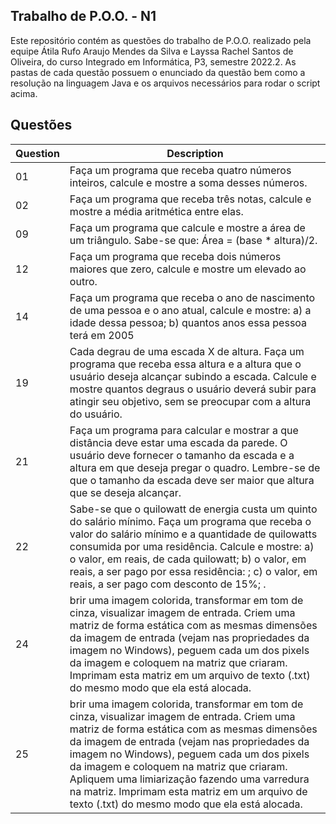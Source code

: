 ## Trabalho de P.O.O. - N1

Este repositório contém as questões do trabalho de P.O.O. realizado pela equipe Átila Rufo Araujo Mendes da Silva e Layssa Rachel Santos de Oliveira, do curso Integrado em Informática, P3, semestre 2022.2.
 As pastas de cada questão possuem o enunciado da questão bem como a resolução na linguagem Java e os arquivos
necessários para rodar o script acima.


## Questões

| Question | Description |
|---|---|
|01| Faça um programa que receba quatro números inteiros, calcule e mostre a soma desses números. |
|02| Faça um programa que receba três notas, calcule e mostre a média aritmética entre elas. | 
|09| Faça um programa que calcule e mostre a área de um triângulo. Sabe-se que: Área = (base * altura)/2. |
|12| Faça um programa que receba dois números maiores que zero, calcule e mostre um elevado ao outro. |
|14| Faça um programa que receba o ano de nascimento de uma pessoa e o ano atual, calcule e mostre: a) a idade dessa pessoa; b) quantos anos essa pessoa terá em 2005|
|19| Cada degrau de uma escada X de altura. Faça um programa que receba essa altura e a altura que o usuário deseja alcançar subindo a escada. Calcule e mostre quantos degraus o usuário deverá subir para atingir seu objetivo, sem se preocupar com a altura do usuário. |
|21| Faça um programa para calcular e mostrar a que distância deve estar uma escada da parede. O usuário deve fornecer o tamanho da escada e a altura em que deseja pregar o quadro. Lembre-se de que o tamanho da escada deve ser maior que altura que se deseja alcançar. |
|22|  Sabe-se que o quilowatt de energia custa um quinto do salário mínimo. Faça um programa que receba o valor do salário mínimo e a quantidade de quilowatts consumida por uma residência. Calcule e mostre: a) o valor, em reais, de cada quilowatt; b) o valor, em reais, a ser pago por essa residência: ; c) o valor, em reais, a ser pago com desconto de 15%; .
|24|brir uma imagem colorida, transformar em tom de cinza, visualizar imagem de entrada. Criem uma matriz de forma estática com as mesmas dimensões da imagem de entrada (vejam nas propriedades da imagem no Windows), peguem cada um dos pixels da imagem e coloquem na matriz que criaram. Imprimam esta matriz em um arquivo de texto (.txt) do mesmo modo que ela está alocada. |
|25|brir uma imagem colorida, transformar em tom de cinza, visualizar imagem de entrada. Criem uma matriz de forma estática com as mesmas dimensões da imagem de entrada (vejam nas propriedades da imagem no Windows), peguem cada um dos pixels da imagem e coloquem na matriz que criaram. Apliquem uma limiarização fazendo uma varredura na matriz. Imprimam esta matriz em um arquivo de texto (.txt) do mesmo modo que ela está alocada. |

